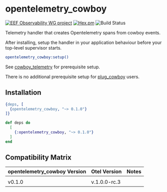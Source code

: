 # opentelemetry_cowboy

[![EEF Observability WG project](https://img.shields.io/badge/EEF-Observability-black)](https://github.com/erlef/eef-observability-wg)
[![Hex.pm](https://img.shields.io/hexpm/v/opentelemetry_cowboy)](https://hex.pm/packages/opentelemetry_cowboy)
![Build Status](https://github.com/open-telemetry/opentelemetry-erlang-contrib/workflows/Erlang/badge.svg)

Telemetry handler that creates Opentelemetry spans from cowboy events.

After installing, setup the handler in your application behaviour before your
top-level supervisor starts.

```erlang
opentelemetry_cowboy:setup()
```

See [cowboy_telemetry](https://github.com/beam-telemetry/cowboy_telemetry) for prerequisite setup.

There is no additional prerequisite setup for [plug_cowboy](https://hex.pm/packages/plug_cowboy) users.

## Installation

```erlang
{deps, [
  {opentelemetry_cowboy, "~> 0.1.0"}
]}
```
```elixir
def deps do
  [
    {:opentelemetry_cowboy, "~> 0.1.0"}
  ]
end
```

## Compatibility Matrix

| opentelemetry_cowboy Version | Otel Version  | Notes |
| :--------------------------- | :------------ | :---- |
|                              |               |       |
| v0.1.0                       |  v.1.0.0-rc.3 |       |
